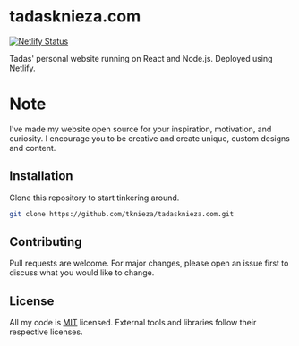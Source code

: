 # tadasknieza.com

[![Netlify Status](https://api.netlify.com/api/v1/badges/3351cba0-7fcf-4e3f-8415-11dc4e3c04b1/deploy-status)](https://app.netlify.com/sites/wonderful-khorana-53a009/deploys)

Tadas' personal website running on React and Node.js. Deployed using Netlify.

# Note

I've made my website open source for your inspiration, motivation, and curiosity. I encourage you to be creative and create unique, custom designs and content.

## Installation

Clone this repository to start tinkering around.

```bash
git clone https://github.com/tknieza/tadasknieza.com.git
```

## Contributing

Pull requests are welcome. For major changes, please open an issue first to discuss what you would like to change.

## License

All my code is [MIT](https://choosealicense.com/licenses/mit/) licensed. External tools and libraries follow their respective licenses.
